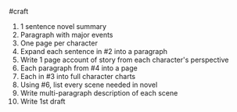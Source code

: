 #craft 

1. 1 sentence novel summary
2. Paragraph with major events
3. One page per character
4. Expand each sentence in #2 into a paragraph
5. Write 1 page account of story from each character's perspective
6. Each paragraph from #4 into a page
7. Each in #3 into full character charts
8. Using #6, list every scene needed in novel
9. Write multi-paragraph description of each scene
10. Write 1st draft